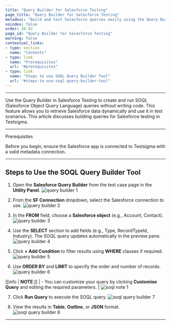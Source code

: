```yaml
---
title: "Query Builder for Salesforce Testing"
page_title: "Query Builder for Salesforce Testing"
metadesc: "Build and test Salesforce queries easily using the Query Builder tool in Testsigma. Create, customize, and validate SOQL queries with a user-friendly interface."
noindex: false
order: 28.92
page_id: "Query Builder for Salesforce Testing"
warning: false
contextual_links:
- type: section
  name: "Contents"
- type: link
  name: "Prerequisites"
  url: "#prerequisites"
- type: link
  name: "Steps to use SOQL Query Builder Tool"
  url: "#steps-to-use-soql-query-builder-tool"
---
```


---

Use the Query Builder in Salesforce Testing to create and run SOQL (Salesforce Object Query Language) queries without writing code. This feature allows you to retrieve Salesforce data dynamically and use it in test scenarios. This article discusses building queries for Salesforce testing in Testsigma. 

---

<p id="prerequisites">Prerequisites</p>

Before you begin, ensure the Salesforce app is connected to Testsigma with a valid metadata connection.

---

## **Steps to Use the SOQL Query Builder Tool**

1. Open the **Salesforce Query Builder** from the test case page in the **Utility Panel**.
   ![query builder 1](https://s3.amazonaws.com/static-docs.testsigma.com/new_images/projects/salesforce-testing/Query_Builder_for_Salesforce_Testing_1.png)

2. From the **SF Connection** dropdown, select the Salesforce connection to use.
   ![query builder 2](https://s3.amazonaws.com/static-docs.testsigma.com/new_images/projects/salesforce_testing/soql_query_builder_2.1.png)

3. In the **FROM** field, choose a **Salesforce object** (e.g., Account, Contact).
   ![query builder 3](https://s3.amazonaws.com/static-docs.testsigma.com/new_images/projects/salesforce_testing/ssoql_query_builder_3.1.png)

4. Use the **SELECT** section to add fields (e.g., Type, RecordTypeId, Industry). The SOQL query updates automatically in the preview pane.
   ![query builder 4](https://s3.amazonaws.com/static-docs.testsigma.com/new_images/projects/salesforce_testing/soql_query_builder_4.1.png)

5. Click **+ Add Condition** to filter results using **WHERE** clauses if required.
   ![query builder 5](https://s3.amazonaws.com/static-docs.testsigma.com/new_images/projects/salesforce_testing/soql_query_builder_5.1.png)

6. Use **ORDER BY** and **LIMIT** to specify the order and number of records.
   ![query builder 6](https://s3.amazonaws.com/static-docs.testsigma.com/new_images/projects/salesforce_testing/soql_query_builder_6.1.png)

[[info | **NOTE**:]]
| - You can customize your query by clicking **Customise Query** and editing the required parameters. 
| ![soql note 1](https://s3.amazonaws.com/static-docs.testsigma.com/new_images/projects/salesforce_testing/soql_query_builder_note_1.1.png)
   
7. Click **Run Query** to execute the SOQL query.
   ![soql query builder 7](https://s3.amazonaws.com/static-docs.testsigma.com/new_images/projects/salesforce_testing/soql_query_builder_7.1.png)
  
8. View the results in **Table**, **Outline**, or **JSON** format.
   ![soql query builder 8](https://s3.amazonaws.com/static-docs.testsigma.com/new_images/projects/salesforce_testing/soql_query_builder_8.1.png)

---
